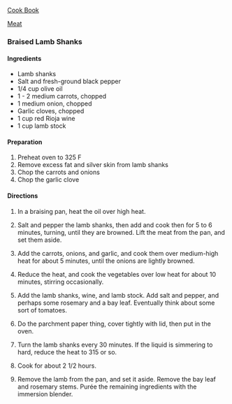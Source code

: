[Cook Book]()  

[Meat]()  

### Braised Lamb Shanks  


#### Ingredients

* Lamb shanks
* Salt and fresh-ground black pepper
* 1/4 cup olive oil
* 1 - 2 medium carrots, chopped
* 1 medium onion, chopped
* Garlic cloves, chopped
* 1 cup red Rioja wine
* 1 cup lamb stock
 
#### Preparation

1. Preheat oven to 325 F
2. Remove excess fat and silver skin from lamb shanks
3. Chop the carrots and onions
4. Chop the garlic clove

#### Directions

1. In a braising pan, heat the oil over high heat. 

2. Salt and pepper the lamb shanks, then add and cook then for 5 to 6 minutes, turning, until they are browned. Lift the meat from the pan, and set them aside. 

3. Add the carrots, onions, and garlic, and cook them over medium-high heat for about 5 minutes, until the onions are lightly browned. 

4. Reduce the heat, and cook the vegetables over low heat for about 10 minutes, stirring occasionally. 

5. Add the lamb shanks, wine, and lamb stock. Add salt and pepper, and perhaps some rosemary and a bay leaf. Eventually think about some sort of tomatoes.

6. Do the parchment paper thing, cover tightly with lid, then put in the oven. 

7. Turn the lamb shanks every 30 minutes. If the liquid is simmering to hard, reduce the heat to 315 or so.

8. Cook for about 2 1/2 hours.

9. Remove the lamb from the pan, and set it aside. Remove the bay leaf and rosemary stems. Purée the remaining ingredients with the immersion blender. 
